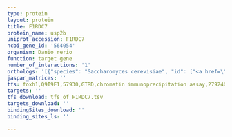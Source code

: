 ```yaml
---
type: protein
layout: protein
title: F1RDC7
protein_name: usp2b
uniprot_accession: F1RDC7
ncbi_gene_id: '564054'
organism: Danio rerio
function: target gene
number_of_interactions: '1'
orthologs: '[{"species": "Saccharomyces cerevisiae", "id": ["<a href=\"/protein/p50102\">P50102</a>"]}]'
jaspar_matrices: ''
tfs: foxh1,Q9I9E1,57930,GTRD,chromatin immunoprecipitation assay,27924024%5Buid%5D,No
targets: ''
tfs_download: tfs_of_F1RDC7.tsv
targets_download: ''
bindingSites_download: ''
binding_sites_ls: ''

---
```

